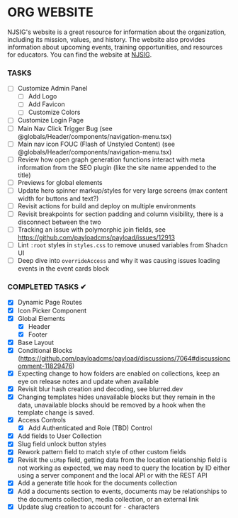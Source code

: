 # ORG WEBSITE

NJSIG's website is a great resource for information about the organization, including its mission, values, and history. The website also provides information about upcoming events, training opportunities, and resources for educators. You can find the website at [NJSIG](https://www.njsig.org/).

### TASKS

- [ ] Customize Admin Panel
  - [ ] Add Logo
  - [ ] Add Favicon
  - [ ] Customize Colors
- [ ] Customize Login Page
- [ ] Main Nav Click Trigger Bug (see @globals/Header/components/navigation-menu.tsx)
- [ ] Main nav icon FOUC (Flash of Unstyled Content) (see @globals/Header/components/navigation-menu.tsx)
- [ ] Review how open graph generation functions interact with meta information from the SEO plugin (like the site name appended to the title)
- [ ] Previews for global elements
- [ ] Update hero spinner markup/styles for very large screens (max content width for buttons and text?)
- [ ] Revisit actions for build and deploy on multiple environments
- [ ] Revisit breakpoints for section padding and column visibility, there is a disconnect between the two
- [ ] Tracking an issue with polymorphic join fields, see https://github.com/payloadcms/payload/issues/12913
- [ ] Lint `:root` styles in `styles.css` to remove unused variables from Shadcn UI
- [ ] Deep dive into `overrideAccess` and why it was causing issues loading events in the event cards block

### COMPLETED TASKS ✔

- [x] Dynamic Page Routes
- [x] Icon Picker Component
- [x] Global Elements
  - [x] Header
  - [x] Footer
- [x] Base Layout
- [x] Conditional Blocks (https://github.com/payloadcms/payload/discussions/7064#discussioncomment-11829476)
- [x] Expecting change to how folders are enabled on collections, keep an eye on release notes and update when available
- [x] Revisit blur hash creation and decoding, see blurred.dev
- [x] Changing templates hides unavailable blocks but they remain in the data, unavailable blocks should be removed by a hook when the template change is saved.
- [x] Access Controls
  - [x] Add Authenticated and Role (TBD) Control
- [x] Add fields to User Collection
- [x] Slug field unlock button styles
- [x] Rework pattern field to match style of other custom fields
- [x] Revisit the `uiMap` field, getting data from the location relationship field is not working as expected, we may need to query the location by ID either using a server component and the local API or with the REST API
- [x] Add a generate title hook for the documents collection
- [x] Add a documents section to events, documents may be relationships to the documents collection, media collection, or an external link
- [x] Update slug creation to account for `-` characters

